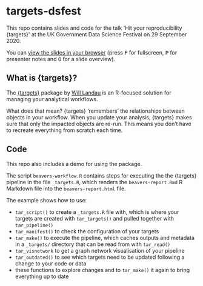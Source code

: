 # targets-dsfest

<!-- badges: start -->
<!-- badges: end -->

This repo contains slides and code for the talk 'Hit your reproducibility {targets}' at the UK Government Data Science Festival on 29 September 2020.

You can [view the slides in your browser](https://matt-dray.github.io/targets-dsfest/#1) (press <kbd>F</kbd> for fullscreen, <kbd>P</kbd> for presenter notes and <kbd>O</kbd> for a slide overview).

## What is {targets}?

The [{targets}](https://wlandau.github.io/targets/) package by [Will Landau]("https://wlandau.github.io/) is an R-focused solution for managing your analytical workflows.

What does that mean? {targets} ‘remembers’ the relationships between objects in your workflow. When you update your analysis, {targets} makes sure that only the impacted objects are re-run. This means you don’t have to recreate everything from scratch each time.

## Code

This repo also includes a demo for using the package.

The script `beavers-workflow.R` contains steps for executing the the {targets} pipeline in the file `_targets.R`, which renders the `beavers-report.Rmd` R Markdown file into the `beavers-report.html` file.

The example shows how to use:

* `tar_script()` to create a `_targets.R` file with, which is where your targets are created with `tar_targets()` and pulled together with `tar_pipeline()`
* `tar_manifest()` to check the configuration of your targets
* `tar_make()` to execute the pipeline, which caches outputs and metadata in a `_targets/` directory that can be read from with `tar_read()`
* `tar_visnetwork` to get a graph network visualisation of your pipeline
* `tar_outdated()` to see which targets need to be updated following a change to your code or data
* these functions to explore changes and to `tar_make()` it again to bring everything up to date
